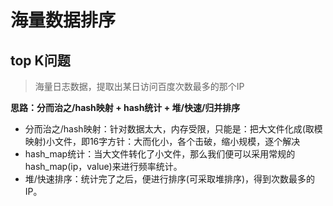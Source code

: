 # 海量数据排序

## top K问题

> 海量日志数据，提取出某日访问百度次数最多的那个IP

**思路：分而治之/hash映射 + hash统计 + 堆/快速/归并排序**

- 分而治之/hash映射：针对数据太大，内存受限，只能是：把大文件化成(取模映射)小文件，即16字方针：大而化小，各个击破，缩小规模，逐个解决
- hash_map统计：当大文件转化了小文件，那么我们便可以采用常规的hash_map(ip，value)来进行频率统计。
- 堆/快速排序：统计完了之后，便进行排序(可采取堆排序)，得到次数最多的IP。